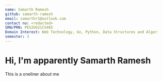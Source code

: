 ```yaml
---
name: Samarth Ramesh
github: samarth-ramesh
email: samarthr1@outlook.com
contact no: <redacted>
SRN/PRN: PES2UG21CS465
Domain Interest: Web Technology, Go, Python, Data Structures and Algorithms, IoT
semester: 3
---
```


   # Hi, I'm apparently Samarth Ramesh
   This is a oneliner about me
